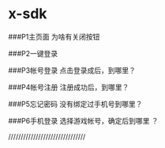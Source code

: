 # x-sdk
###P1主页面
为啥有关闭按钮

###P2一键登录

###P3帐号登录
点击登录成后，到哪里？

###P4帐号注册
注册成功后，到哪里？

###P5忘记密码
没有绑定过手机号到哪里？

###P6手机登录
选择游戏帐号，确定后到哪里 ？


///////////////////////////////

